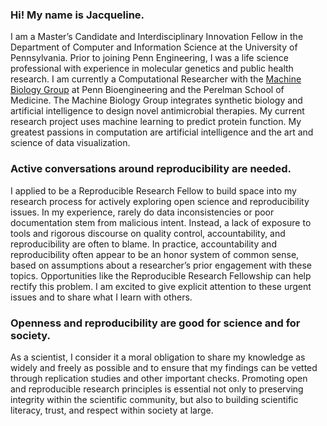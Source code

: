 ### Hi! My name is Jacqueline.

I am a Master’s Candidate and Interdisciplinary Innovation Fellow in the Department of Computer and Information Science at the University of Pennsylvania. Prior to joining Penn Engineering, I was a life science professional with experience in molecular genetics and public health research. I am currently a Computational Researcher with the [Machine Biology Group](https://delafuentelab.seas.upenn.edu) at Penn Bioengineering and the Perelman School of Medicine. The Machine Biology Group integrates synthetic biology and artificial intelligence to design novel antimicrobial therapies. My current research project uses machine learning to predict protein function. My greatest passions in computation are artificial intelligence and the art and science of data visualization. 

### Active conversations around reproducibility are needed.

I applied to be a Reproducible Research Fellow to build space into my research process for actively exploring open science and reproducibility issues. In my experience, rarely do data inconsistencies or poor documentation stem from malicious intent. Instead, a lack of exposure to tools and rigorous discourse on quality control, accountability, and reproducibility are often to blame. In practice, accountability and reproducibility often appear to be an honor system of common sense, based on assumptions about a researcher’s prior engagement with these topics. Opportunities like the Reproducible Research Fellowship can help rectify this problem. I am excited to give explicit attention to these urgent issues and to share what I learn with others. 

### Openness and reproducibility are good for science and for society.

As a scientist, I consider it a moral obligation to share my knowledge as widely and freely as possible and to ensure that my findings can be vetted through replication studies and other important checks. Promoting open and reproducible research principles is essential not only to preserving integrity within the scientific community, but also to building scientific literacy, trust, and respect within society at large.
